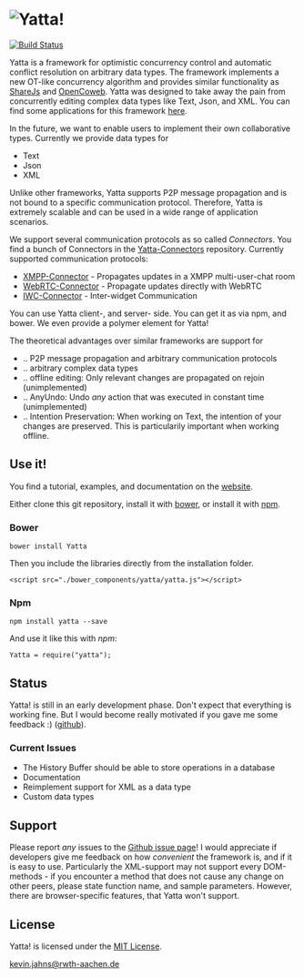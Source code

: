 
# ![Yatta!](https://dadamonad.github.io/files/layout/Yatta_logo.png)
[![Build Status](http://layers.dbis.rwth-aachen.de/jenkins/job/Yatta/badge/icon)](http://layers.dbis.rwth-aachen.de/jenkins/job/Yatta/)


Yatta is a framework for optimistic concurrency control and automatic conflict resolution on arbitrary data types. The framework implements a new OT-like concurrency algorithm and provides similar functionality as [ShareJs] and [OpenCoweb]. Yatta was designed to take away the pain from concurrently editing complex data types like Text, Json, and XML. You can find some applications for this framework [here](https://dadamonad.github.io/Yatta/examples/).

In the future, we want to enable users to implement their own collaborative types. Currently we provide data types for
* Text
* Json
* XML

Unlike other frameworks, Yatta supports P2P message propagation and is not bound to a specific communication protocol. Therefore, Yatta is extremely scalable and can be used in a wide range of application scenarios.

We support several communication protocols as so called *Connectors*. You find a bunch of Connectors in the [Yatta-Connectors](https://github.com/rwth-acis/Yatta-Connectors) repository. Currently supported communication protocols:
* [XMPP-Connector](http://xmpp.org) - Propagates updates in a XMPP multi-user-chat room
* [WebRTC-Connector](http://peerjs.com/) - Propagate updates directly with WebRTC
* [IWC-Connector](http://dbis.rwth-aachen.de/cms/projects/the-xmpp-experience#interwidget-communication) - Inter-widget Communication

You can use Yatta client-, and server- side. You can get it as via npm, and bower. We even provide a polymer element for Yatta!

The theoretical advantages over similar frameworks are support for
* .. P2P message propagation and arbitrary communication protocols
* .. arbitrary complex data types
* .. offline editing: Only relevant changes are propagated on rejoin (unimplemented)
* .. AnyUndo: Undo *any* action that was executed in constant time (unimplemented)
* .. Intention Preservation: When working on Text, the intention of your changes are preserved. This is particularily important when working offline.

## Use it!
You find a tutorial, examples, and documentation on the [website](https://dadamonad.github.io/Yatta/).

Either clone this git repository, install it with [bower](http://bower.io/), or install it with [npm](https://www.npmjs.org/package/yatta).

### Bower
```
bower install Yatta
```
Then you include the libraries directly from the installation folder.
```
<script src="./bower_components/yatta/yatta.js"></script>
```

### Npm
```
npm install yatta --save
```

And use it like this with *npm*:
```
Yatta = require("yatta");
```

## Status
Yatta! is still in an early development phase. Don't expect that everything is working fine.
But I would become really motivated if you gave me some feedback :) ([github](https://github.com/DadaMonad/Yatta/issues)).

### Current Issues
* The History Buffer should be able to store operations in a database
* Documentation
* Reimplement support for XML as a data type
* Custom data types

## Support
Please report _any_ issues to the [Github issue page](https://github.com/DadaMonad/Yatta/issues)! 
I would appreciate if developers give me feedback on how _convenient_ the framework is, and if it is easy to use. Particularly the XML-support may not support every DOM-methods - if you encounter a method that does not cause any change on other peers, please state function name, and sample parameters. However, there are browser-specific features, that Yatta won't support.

## License
Yatta! is licensed under the [MIT License](./LICENSE.txt).

[ShareJs]: https://github.com/share/ShareJS
[OpenCoweb]: https://github.com/opencoweb/coweb

<kevin.jahns@rwth-aachen.de>




